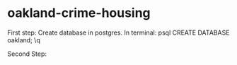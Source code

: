# oakland-crime-housing
<p>
First step: Create database in postgres.
In terminal:
psql
CREATE DATABASE oakland;
\q
<p>
Second Step:
